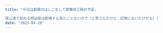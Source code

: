 ```yaml
---
title: "今日は劇場のはしごをして歌舞伎三昧の予定。

夜公演で訪ねる明治座は劇場すら見たことないので（と思うんだけど、記憶にないだけかも）それも楽しみです。"
date: "2023-04-20"
---
```



